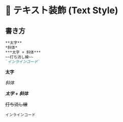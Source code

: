 
# 📌 テキスト装飾 (Text Style)

## 書き方
```markdown
**太字**
*斜体*
***太字 + 斜体***
~~打ち消し線~~
`インラインコード`
```


**太字** 

*斜体* 

***太字 + 斜体*** 

~~打ち消し線~~ 

`インラインコード` 

